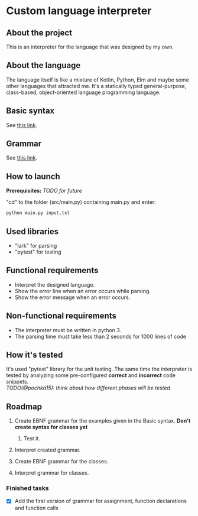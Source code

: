 # Custom language interpreter

## About the project

This is an interpreter for the language that was designed by my own.

## About the language

The language itself is like a mixture of Kotlin, Python, Elm and maybe some other languages that attracted me. It's a statically typed general-purpose, class-based, object-oriented language programming language.

## Basic syntax

See [this link](./Basic%20syntax.md).

## Grammar

See [this link](./grammar.lark).

## How to launch

**Prerequisites:** *TODO for future*

"cd" to the folder (src/main.py) containing main.py and enter:

```bash
python main.py input.txt
```

## Used libraries

- "lark" for parsing
- "pytest" for testing

## Functional requirements

- Interpret the designed language.
- Show the error line when an error occurs while parsing.
- Show the error message when an error occurs.

## Non-functional requirements

- The interpreter must be written in python 3.
- The parsing time must take less than 2 seconds for 1000 lines of code

## How it's tested

It's used "pytest" library for the unit testing. The same time the interpreter is tested by analyzing some pre-configured **correct** and **incorrect** code snippets.\
*TODO(@pochka15): think about how different phases will be tested*

## Roadmap

1. Create EBNF grammar for the examples given in the Basic syntax. **Don't create syntax for classes yet**
   1. Test it.

2. Interpret created grammar.
3. Create EBNF grammar for the classes.
4. Interpret grammar for classes.

### Finished tasks

- [x] Add the first version of grammar for assignment, function declarations and function calls
